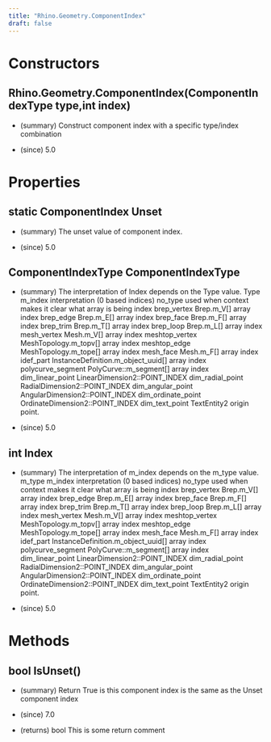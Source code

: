 ```yaml
---
title: "Rhino.Geometry.ComponentIndex"
draft: false
---
```


# Constructors
## Rhino.Geometry.ComponentIndex(ComponentIndexType type,int index)
- (summary) 
     Construct component index with a specific type/index combination
     
- (since) 5.0
# Properties
## static ComponentIndex Unset
- (summary) 
     The unset value of component index.
     
- (since) 5.0
## ComponentIndexType ComponentIndexType
- (summary) 
     The interpretation of Index depends on the Type value.
     Type             m_index interpretation (0 based indices)
     no_type            used when context makes it clear what array is being index
     brep_vertex        Brep.m_V[] array index
     brep_edge          Brep.m_E[] array index
     brep_face          Brep.m_F[] array index
     brep_trim          Brep.m_T[] array index
     brep_loop          Brep.m_L[] array index
     mesh_vertex        Mesh.m_V[] array index
     meshtop_vertex     MeshTopology.m_topv[] array index
     meshtop_edge       MeshTopology.m_tope[] array index
     mesh_face          Mesh.m_F[] array index
     idef_part          InstanceDefinition.m_object_uuid[] array index
     polycurve_segment  PolyCurve::m_segment[] array index
     dim_linear_point   LinearDimension2::POINT_INDEX
     dim_radial_point   RadialDimension2::POINT_INDEX
     dim_angular_point  AngularDimension2::POINT_INDEX
     dim_ordinate_point OrdinateDimension2::POINT_INDEX
     dim_text_point     TextEntity2 origin point.
     
- (since) 5.0
## int Index
- (summary) 
     The interpretation of m_index depends on the m_type value.
     m_type             m_index interpretation (0 based indices)
     no_type            used when context makes it clear what array is being index
     brep_vertex        Brep.m_V[] array index
     brep_edge          Brep.m_E[] array index
     brep_face          Brep.m_F[] array index
     brep_trim          Brep.m_T[] array index
     brep_loop          Brep.m_L[] array index
     mesh_vertex        Mesh.m_V[] array index
     meshtop_vertex     MeshTopology.m_topv[] array index
     meshtop_edge       MeshTopology.m_tope[] array index
     mesh_face          Mesh.m_F[] array index
     idef_part          InstanceDefinition.m_object_uuid[] array index
     polycurve_segment  PolyCurve::m_segment[] array index
     dim_linear_point   LinearDimension2::POINT_INDEX
     dim_radial_point   RadialDimension2::POINT_INDEX
     dim_angular_point  AngularDimension2::POINT_INDEX
     dim_ordinate_point OrdinateDimension2::POINT_INDEX
     dim_text_point     TextEntity2 origin point.
     
- (since) 5.0
# Methods
## bool IsUnset()
- (summary) 
     Return True is this component index is the same as the Unset component index
     
- (since) 7.0
- (returns) bool This is some return comment
